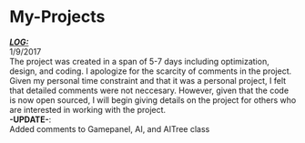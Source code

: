 # My-Projects
<b><i><u>LOG:</u></i></b>  
1/9/2017  
The project was created in a span of 5-7 days including optimization, design, and coding.
I apologize for the scarcity of comments in the project. Given my personal time constraint and that it was a personal project,
I felt that detailed comments were not neccesary. However, given that the code is now open sourced, I will begin giving details on the project for others who are interested in working with the project.  
<b>-UPDATE-</b>:  
Added comments to Gamepanel, AI, and AITree class
